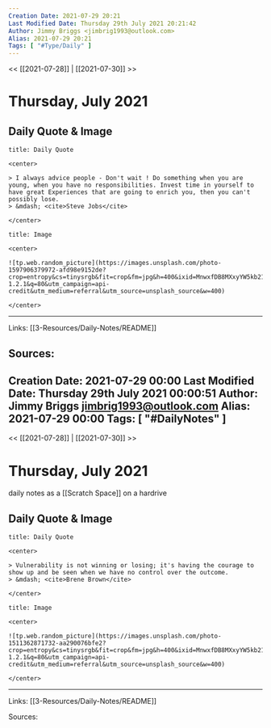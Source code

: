 ```yaml
---
Creation Date: 2021-07-29 20:21
Last Modified Date: Thursday 29th July 2021 20:21:42
Author: Jimmy Briggs <jimbrig1993@outlook.com>
Alias: 2021-07-29 20:21
Tags: [ "#Type/Daily" ]
---
```


<< [[2021-07-28]] | [[2021-07-30]] >>

# Thursday, July 2021

## Daily Quote & Image

```ad-quote
title: Daily Quote

<center>

> I always advice people - Don't wait ! Do something when you are young, when you have no responsibilities. Invest time in yourself to have great Experiences that are going to enrich you, then you can't possibly lose.
> &mdash; <cite>Steve Jobs</cite>

</center>

```

```ad-info
title: Image

<center>

![tp.web.random_picture](https://images.unsplash.com/photo-1597906379972-afd98e9152de?crop=entropy&cs=tinysrgb&fit=crop&fm=jpg&h=400&ixid=MnwxfDB8MXxyYW5kb218MHx8bGFuZHNjYXBlLHdhdGVyLHNwYWNlLHN1bixza3lsaW5lfHx8fHx8MTYyNzYwNDUxNA&ixlib=rb-1.2.1&q=80&utm_campaign=api-credit&utm_medium=referral&utm_source=unsplash_source&w=400)

</center>
```

***

Links: [[3-Resources/Daily-Notes/README]]

Sources: 
---
Creation Date: 2021-07-29 00:00
Last Modified Date: Thursday 29th July 2021 00:00:51
Author: Jimmy Briggs <jimbrig1993@outlook.com>
Alias: 2021-07-29 00:00
Tags: [ "#DailyNotes" ]
---

<< [[2021-07-28]] | [[2021-07-30]] >>

# Thursday, July 2021

daily notes as a [[Scratch Space]] on a hardrive

## Daily Quote & Image

```ad-quote
title: Daily Quote

<center>

> Vulnerability is not winning or losing; it's having the courage to show up and be seen when we have no control over the outcome.
> &mdash; <cite>Brene Brown</cite>

</center>

```

```ad-info
title: Image

<center>

![tp.web.random_picture](https://images.unsplash.com/photo-1511362871732-aa290076bfe2?crop=entropy&cs=tinysrgb&fit=crop&fm=jpg&h=400&ixid=MnwxfDB8MXxyYW5kb218MHx8bGFuZHNjYXBlLHdhdGVyLHNwYWNlLHN1bixza3lsaW5lfHx8fHx8MTYyNzUzMTI1Mg&ixlib=rb-1.2.1&q=80&utm_campaign=api-credit&utm_medium=referral&utm_source=unsplash_source&w=400)

</center>
```

***

Links: [[3-Resources/Daily-Notes/README]]

Sources: 
